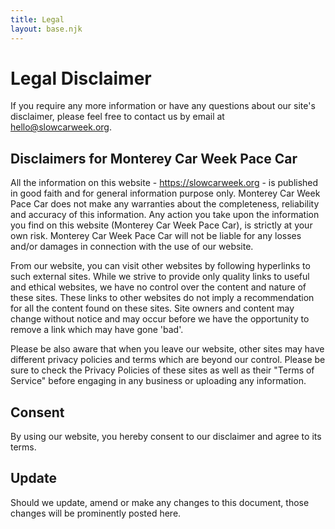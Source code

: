 ```yaml
---
title: Legal
layout: base.njk
---
```


# Legal Disclaimer

If you require any more information or have any questions about our site's disclaimer, please feel free to contact us by email at hello@slowcarweek.org.

## Disclaimers for Monterey Car Week Pace Car

All the information on this website - https://slowcarweek.org - is published in good faith and for general information purpose only. Monterey Car Week Pace Car does not make any warranties about the completeness, reliability and accuracy of this information. Any action you take upon the information you find on this website (Monterey Car Week Pace Car), is strictly at your own risk. Monterey Car Week Pace Car will not be liable for any losses and/or damages in connection with the use of our website.

From our website, you can visit other websites by following hyperlinks to such external sites. While we strive to provide only quality links to useful and ethical websites, we have no control over the content and nature of these sites. These links to other websites do not imply a recommendation for all the content found on these sites. Site owners and content may change without notice and may occur before we have the opportunity to remove a link which may have gone 'bad'.

Please be also aware that when you leave our website, other sites may have different privacy policies and terms which are beyond our control. Please be sure to check the Privacy Policies of these sites as well as their "Terms of Service" before engaging in any business or uploading any information.

## Consent

By using our website, you hereby consent to our disclaimer and agree to its terms.

## Update

Should we update, amend or make any changes to this document, those changes will be prominently posted here.
